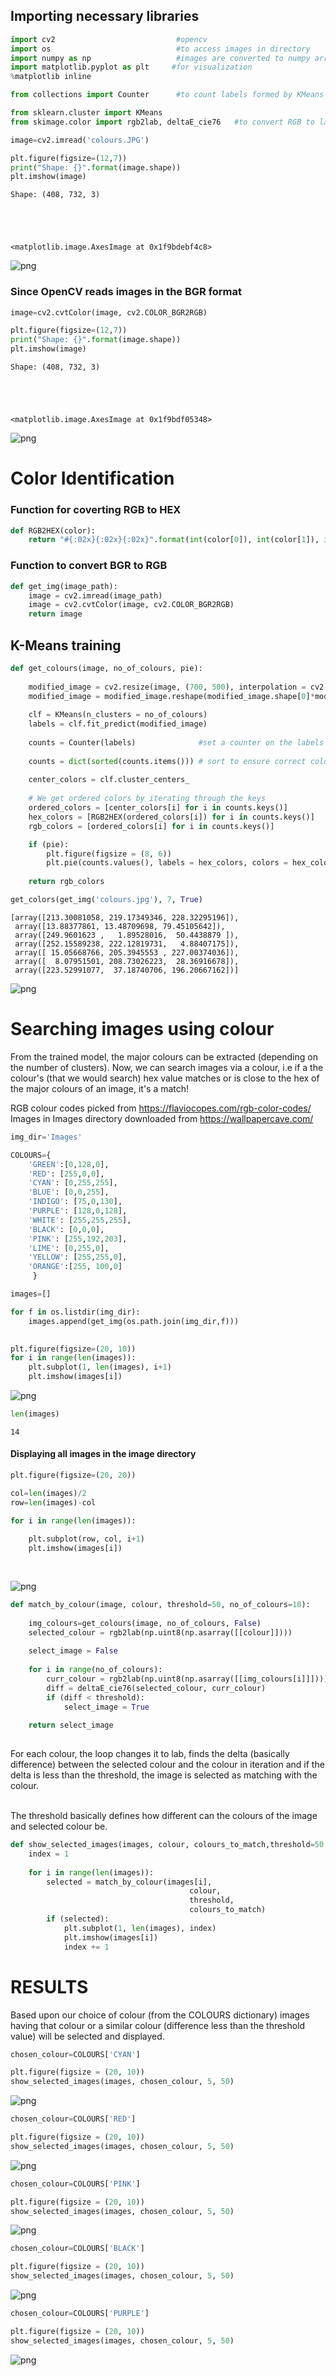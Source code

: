 ## Importing necessary libraries


```python
import cv2                           #opencv
import os                            #to access images in directory
import numpy as np                   #images are converted to numpy arrays
import matplotlib.pyplot as plt     #for visualization
%matplotlib inline

from collections import Counter      #to count labels formed by KMeans prediction

from sklearn.cluster import KMeans  
from skimage.color import rgb2lab, deltaE_cie76   #to convert RGB to lab, and calculating similarity
```


```python
image=cv2.imread('colours.JPG')

plt.figure(figsize=(12,7))
print("Shape: {}".format(image.shape))
plt.imshow(image)
```

    Shape: (408, 732, 3)
    




    <matplotlib.image.AxesImage at 0x1f9bdebf4c8>




![png](README_files/README_2_2.png)


### Since OpenCV reads images in the BGR format


```python
image=cv2.cvtColor(image, cv2.COLOR_BGR2RGB)

plt.figure(figsize=(12,7))
print("Shape: {}".format(image.shape))
plt.imshow(image)
```

    Shape: (408, 732, 3)
    




    <matplotlib.image.AxesImage at 0x1f9bdf05348>




![png](README_files/README_4_2.png)


# Color Identification

### Function for coverting RGB to HEX


```python
def RGB2HEX(color):
    return "#{:02x}{:02x}{:02x}".format(int(color[0]), int(color[1]), int(color[2]))
```

### Function to convert BGR to RGB


```python
def get_img(image_path):
    image = cv2.imread(image_path)
    image = cv2.cvtColor(image, cv2.COLOR_BGR2RGB)
    return image
```

## K-Means training


```python
def get_colours(image, no_of_colours, pie):
    
    modified_image = cv2.resize(image, (700, 500), interpolation = cv2.INTER_AREA)
    modified_image = modified_image.reshape(modified_image.shape[0]*modified_image.shape[1], 3) #KMeans required 2D input
    
    clf = KMeans(n_clusters = no_of_colours)
    labels = clf.fit_predict(modified_image)
    
    counts = Counter(labels)              #set a counter on the labels
    
    counts = dict(sorted(counts.items())) # sort to ensure correct color percentage
    
    center_colors = clf.cluster_centers_
    
    # We get ordered colors by iterating through the keys
    ordered_colors = [center_colors[i] for i in counts.keys()]
    hex_colors = [RGB2HEX(ordered_colors[i]) for i in counts.keys()]
    rgb_colors = [ordered_colors[i] for i in counts.keys()]

    if (pie):
        plt.figure(figsize = (8, 6))
        plt.pie(counts.values(), labels = hex_colors, colors = hex_colors)
    
    return rgb_colors
```


```python
get_colors(get_img('colours.jpg'), 7, True)
```




    [array([213.30081058, 219.17349346, 228.32295196]),
     array([13.88377861, 13.48709698, 79.45105642]),
     array([249.9601623 ,   1.89528016,  50.4438879 ]),
     array([252.15589238, 222.12819731,   4.88407175]),
     array([ 15.05668766, 205.3945553 , 227.00374036]),
     array([  8.07951501, 208.73026223,  28.36916678]),
     array([223.52991077,  37.18740706, 196.20667162])]




![png](README_files/README_12_1.png)


# Searching images using colour

From the trained model, the major colours can be extracted (depending on the number of clusters). Now, we can search images via a colour, i.e if a the colour's (that we would search) hex value matches or is close to the hex of the major colours of an image, it's a match!

RGB colour codes picked from https://flaviocopes.com/rgb-color-codes/ <br>
Images in Images directory downloaded from https://wallpapercave.com/


```python
img_dir='Images'

COLOURS={
    'GREEN':[0,128,0],
    'RED': [255,0,0],
    'CYAN': [0,255,255],
    'BLUE': [0,0,255],
    'INDIGO': [75,0,130],
    'PURPLE': [128,0,128],
    'WHITE': [255,255,255],
    'BLACK': [0,0,0],
    'PINK': [255,192,203],
    'LIME': [0,255,0],
    'YELLOW': [255,255,0],
    'ORANGE':[255, 100,0]
     }
```


```python
images=[]

for f in os.listdir(img_dir):
    images.append(get_img(os.path.join(img_dir,f)))
    
```


```python
plt.figure(figsize=(20, 10))
for i in range(len(images)):
    plt.subplot(1, len(images), i+1)
    plt.imshow(images[i])
```


![png](README_files/README_17_0.png)



```python
len(images)
```




    14



#### Displaying all images in the image directory


```python
plt.figure(figsize=(20, 20))

col=len(images)/2
row=len(images)-col

for i in range(len(images)):
    
    plt.subplot(row, col, i+1)
    plt.imshow(images[i])
    
    
```


![png](README_files/README_20_0.png)



```python
def match_by_colour(image, colour, threshold=50, no_of_colours=10):
    
    img_colours=get_colours(image, no_of_colours, False)
    selected_colour = rgb2lab(np.uint8(np.asarray([[colour]])))
    
    select_image = False
    
    for i in range(no_of_colours):
        curr_colour = rgb2lab(np.uint8(np.asarray([[img_colours[i]]])))
        diff = deltaE_cie76(selected_colour, curr_colour)
        if (diff < threshold):
            select_image = True
    
    return select_image
    

```

For each colour, the loop changes it to lab, finds the delta (basically difference) between the selected colour and the colour in iteration and if the delta is less than the threshold, the image is selected as matching with the colour. <br> <br>

The threshold basically defines how different can the colours of the image and selected colour be.


```python
def show_selected_images(images, colour, colours_to_match,threshold=50 ):
    index = 1
    
    for i in range(len(images)):
        selected = match_by_colour(images[i],
                                        colour,
                                        threshold,
                                        colours_to_match)
        if (selected):
            plt.subplot(1, len(images), index)
            plt.imshow(images[i])
            index += 1
```

# RESULTS

Based upon our choice of colour (from the COLOURS dictionary) images having that colour or a similar colour (difference less than the threshold value) will be selected and displayed.


```python
chosen_colour=COLOURS['CYAN']

plt.figure(figsize = (20, 10))
show_selected_images(images, chosen_colour, 5, 50)
```


![png](README_files/README_26_0.png)



```python
chosen_colour=COLOURS['RED']

plt.figure(figsize = (20, 10))
show_selected_images(images, chosen_colour, 5, 50)
```


![png](README_files/README_27_0.png)



```python
chosen_colour=COLOURS['PINK']

plt.figure(figsize = (20, 10))
show_selected_images(images, chosen_colour, 5, 50)
```


![png](README_files/README_28_0.png)



```python
chosen_colour=COLOURS['BLACK']

plt.figure(figsize = (20, 10))
show_selected_images(images, chosen_colour, 5, 50)
```


![png](README_files/README_29_0.png)



```python
chosen_colour=COLOURS['PURPLE']

plt.figure(figsize = (20, 10))
show_selected_images(images, chosen_colour, 5, 50)
```


![png](README_files/README_30_0.png)

